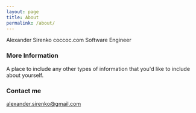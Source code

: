 ```yaml
---
layout: page
title: About
permalink: /about/
---
```


Alexander Sirenko
coccoc.com
Software Engineer

### More Information

A place to include any other types of information that you'd like to include about yourself. 

### Contact me

[alexander.sirenko@gmail.com](mailto:alexander.sirenko@gmail.com)
